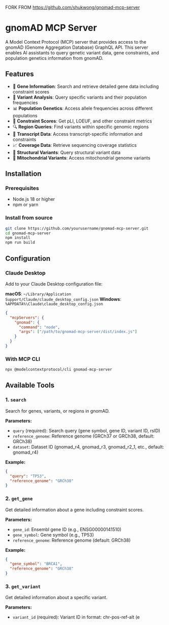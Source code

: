 FORK FROM https://github.com/shukwong/gnomad-mcp-server

# gnomAD MCP Server

A Model Context Protocol (MCP) server that provides access to the gnomAD (Genome Aggregation Database) GraphQL API. This server enables AI assistants to query genetic variant data, gene constraints, and population genetics information from gnomAD.

## Features

- 🧬 **Gene Information**: Search and retrieve detailed gene data including constraint scores
- 🔬 **Variant Analysis**: Query specific variants and their population frequencies
- 📊 **Population Genetics**: Access allele frequencies across different populations
- 🧮 **Constraint Scores**: Get pLI, LOEUF, and other constraint metrics
- 🔍 **Region Queries**: Find variants within specific genomic regions
- 🧪 **Transcript Data**: Access transcript-specific information and constraints
- 📈 **Coverage Data**: Retrieve sequencing coverage statistics
- 🔄 **Structural Variants**: Query structural variant data
- 🧲 **Mitochondrial Variants**: Access mitochondrial genome variants

## Installation

### Prerequisites

- Node.js 18 or higher
- npm or yarn

### Install from source

```bash
git clone https://github.com/yourusername/gnomad-mcp-server.git
cd gnomad-mcp-server
npm install
npm run build
```

## Configuration

### Claude Desktop

Add to your Claude Desktop configuration file:

**macOS**: `~/Library/Application Support/Claude/claude_desktop_config.json`
**Windows**: `%APPDATA%\Claude\claude_desktop_config.json`

```json
{
  "mcpServers": {
    "gnomad": {
      "command": "node",
      "args": ["/path/to/gnomad-mcp-server/dist/index.js"]
    }
  }
}
```

### With MCP CLI

```bash
npx @modelcontextprotocol/cli gnomad-mcp-server
```

## Available Tools

### 1. `search`
Search for genes, variants, or regions in gnomAD.

**Parameters:**
- `query` (required): Search query (gene symbol, gene ID, variant ID, rsID)
- `reference_genome`: Reference genome (GRCh37 or GRCh38, default: GRCh38)
- `dataset`: Dataset ID (gnomad_r4, gnomad_r3, gnomad_r2_1, etc., default: gnomad_r4)

**Example:**
```json
{
  "query": "TP53",
  "reference_genome": "GRCh38"
}
```

### 2. `get_gene`
Get detailed information about a gene including constraint scores.

**Parameters:**
- `gene_id`: Ensembl gene ID (e.g., ENSG00000141510)
- `gene_symbol`: Gene symbol (e.g., TP53)
- `reference_genome`: Reference genome (default: GRCh38)

**Example:**
```json
{
  "gene_symbol": "BRCA1",
  "reference_genome": "GRCh38"
}
```

### 3. `get_variant`
Get detailed information about a specific variant.

**Parameters:**
- `variant_id` (required): Variant ID in format: chr-pos-ref-alt (e